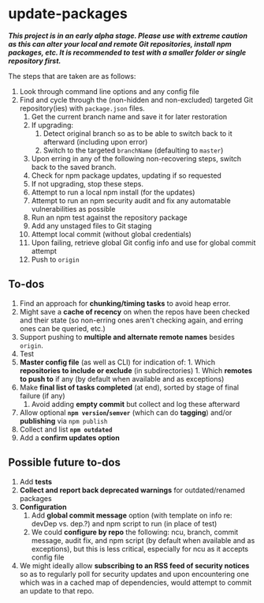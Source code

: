 # update-packages

***This project is in an early alpha stage. Please use with extreme caution as this
can alter your local and remote Git repositories, install npm packages, etc. It
is recommended to test with a smaller folder or single repository first.***

The steps that are taken are as follows:

1. Look through command line options and any config file
1. Find and cycle through the (non-hidden and non-excluded) targeted Git
    repository(ies) with `package.json` files.
    1. Get the current branch name and save it for later restoration
    1. If upgrading:
        1. Detect original branch so as to be able to switch back
          to it afterward (including upon error)
        1. Switch to the targeted `branchName` (defaulting to `master`)
    1. Upon erring in any of the following non-recovering steps, switch
        back to the saved branch.
    1. Check for npm package updates, updating if so requested
    1. If not upgrading, stop these steps.
    1. Attempt to run a local npm install (for the updates)
    1. Attempt to run an npm security audit and fix any automatable
        vulnerabilities as possible
    1. Run an npm test against the repository package
    1. Add any unstaged files to Git staging
    1. Attempt local commit (without global credentials)
    1. Upon failing, retrieve global Git config info and use for global
        commit attempt
    1. Push to `origin`
    <!--
    1. Get remote names
    1. Push to each relevant remote
    -->

## To-dos

1. Find an approach for **chunking/timing tasks** to avoid heap error.
1. Might save a **cache of recency** on when the repos have been checked and
    their state (so non-erring ones aren't checking again, and erring ones
    can be queried, etc.)
1. Support pushing to **multiple and alternate remote names** besides `origin`.
1. Test
  1. **Master config file** (as well as CLI) for indication of:
    1. Which **repositories to include or exclude** (in subdirectories)
    1. Which **remotes to push to** if any (by default when available and as
        exceptions)
1. Make **final list of tasks completed** (at end), sorted by stage of final
    failure (if any)
    1. Avoid adding **empty commit** but collect and log these afterward
1. Allow optional **`npm version`/`semver`** (which can do **tagging**) and/or
    **publishing** via `npm publish`
1. Collect and list **`npm outdated`**
1. Add a **confirm updates option**

## Possible future to-dos

1. Add **tests**
1. **Collect and report back deprecated warnings** for outdated/renamed
    packages
1. **Configuration**
    1. Add **global commit message** option (with template on info re: devDep
        vs. dep.?) and npm script to run (in place of test)
    1. We could **configure by repo** the following: ncu, branch, commit
        message, audit fix, and npm script (by default when available and as
        exceptions), but this is less critical, especially for ncu as it
        accepts config file
1. We might ideally allow **subscribing to an RSS feed of security notices**
    so as to regularly poll for security updates and upon encountering one
    which was in a cached map of dependencies, would attempt to commit an
    update to that repo.
